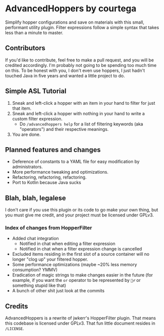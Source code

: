 # AdvancedHoppers by courtega

Simplify hopper configurations and save on materials with this small, performant utility plugin. Filter expressions
follow a simple syntax that takes less than a minute to master.

## Contributors

If you'd like to contribute, feel free to make a pull request, and you will be credited accordingly. I'm probably not
going to be spending too much time on this. To be honest with you, I don't even use hoppers, I just hadn't touched Java
in five years and wanted a little project to do.

## Simple ASL Tutorial

1. Sneak and left-click a hopper with an item in your hand to filter for just that item.
2. Sneak and left-click a hopper with nothing in your hand to write a custom filter expression.
    - Do `/advancedhoppers help` for a list of filtering keywords (aka "operators") and their respective meanings.
3. You are done.

## Planned features and changes

- Deference of constants to a YAML file for easy modification by administrators.
- More performance tweaking and optimizations.
- Refactoring, refactoring, refactoring.
- Port to Kotlin because Java sucks

## Blah, blah, legalese

I don't care if you use this plugin or its code to go make your own thing, but you must give me credit, and your project
must be licensed under GPLv3.

### Index of changes from HopperFilter

- Added chat integration
    - Notified in chat when editing a filter expression
    - Notified in chat when a filter expression change is cancelled
- Excluded items residing in the first slot of a source container will no longer "clog up" your filtered hopper.
- Some performance optimizations (maybe ~20% less memory consumption? YMMV)
- Eradication of magic strings to make changes easier in the future (for example, if you want the `or` operator to be
  represented by `🤷‍♂️` or something stupid like that)
- A bunch of other shit just look at the commits

## Credits

AdvancedHoppers is a rewrite of jwkerr's HopperFilter plugin. That means this codebase is licensed under GPLv3. That fun
little document resides in `/LICENSE`.
